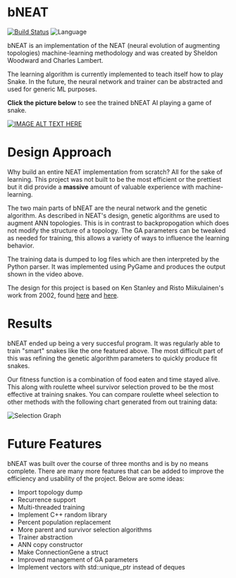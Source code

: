 # bNEAT
[![Build Status](https://travis-ci.org/sheldonkwoodward/bNEAT.svg?branch=master)](https://travis-ci.org/sheldonkwoodward/bNEAT)
![Language](https://img.shields.io/badge/language-C%2B%2B17-orange.svg)

bNEAT is an implementation of the NEAT (neural evolution of augmenting topologies) machine-learning methodology and was created by Sheldon Woodward and Charles Lambert. 

The learning algorithm is currently implemented to teach itself how to play Snake. In the future, the neural network and trainer can be abstracted and used for generic ML purposes.

**Click the picture below** to see the trained bNEAT AI playing a game of snake. 

[![IMAGE ALT TEXT HERE](https://i.imgur.com/b16uInR.png)](https://www.youtube.com/watch?v=S4cb9tJu4vs)

# Design Approach
Why build an entire NEAT implementation from scratch? All for the sake of learning. This project was not built to be the most efficient or the prettiest but it did provide a **massive** amount of valuable experience with machine-learning.

The two main parts of bNEAT are the neural network and the genetic algorithm. As described in NEAT's design, genetic algorithms are used to augment ANN topologies. This is in contrast to backpropogation which does not modify the structure of a topology. The GA parameters can be tweaked as needed for training, this allows a variety of ways to influence the learning behavior.

The training data is dumped to log files which are then interpreted by the Python parser. It was implemented using PyGame and produces the output shown in the video above.

The design for this project is based on Ken Stanley and Risto Miikulainen's work from
2002, found [here](http://nn.cs.utexas.edu/downloads/papers/stanley.gecco02_1.pdf) and [here](http://nn.cs.utexas.edu/downloads/papers/stanley.ec02.pdf).

# Results
bNEAT ended up being a very succesful program. It was regularly able to train "smart" snakes like the one featured above. The most difficult part of this was refining the genetic algorithm parameters to quickly produce fit snakes.

Our fitness function is a combination of food eaten and time stayed alive. This along with roulette wheel survivor selection proved to be the most effective at training snakes. You can compare roulette wheel selection to other methods with the following chart generated from out training data:

![Selection Graph](https://i.imgur.com/Wb55DFw.png)

# Future Features
bNEAT was built over the course of three months and is by no means complete. There are many more features that can be added to improve the efficiency and usability of the project. Below are some ideas:

- Import topology dump
- Recurrence support
- Multi-threaded training
- Implement C++ random library
- Percent population replacement
- More parent and survivor selection algorithms
- Trainer abstraction
- ANN copy constructor
- Make ConnectionGene a struct
- Improved management of GA parameters
- Implement vectors with std::unique_ptr instead of deques
